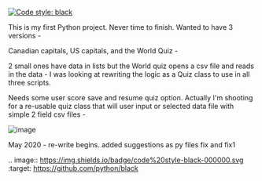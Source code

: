 [![Code style: black](https://img.shields.io/badge/code%20style-black-000000.svg)](https://github.com/python/black)

This is my first Python project. Never time to finish. Wanted to have 3 versions - 

Canadian capitals, 
US capitals, 
and the World Quiz - 

2 small ones have data in lists but the World quiz opens a csv file and reads in the data - I was looking at rewriting the logic as a Quiz class to use in all three scripts.

Needs some user score save and resume quiz option. Actually I'm shooting for a re-usable quiz class that will user input or selected data file with simple 2 field csv files - 

![image](https://user-images.githubusercontent.com/33843929/120259633-55fa9080-c262-11eb-93d2-0a4112406133.png)

May 2020 - re-write begins.
added suggestions as py files fix and fix1



.. image:: https://img.shields.io/badge/code%20style-black-000000.svg
    :target: https://github.com/python/black

